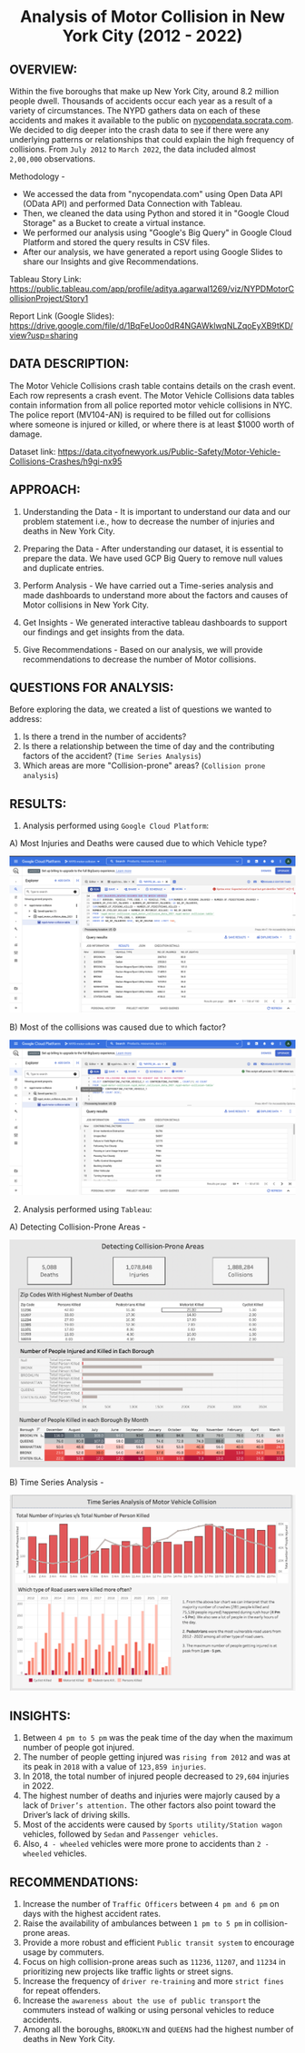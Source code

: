# <p align = 'center'>Analysis of Motor Collision in New York City (2012 - 2022)</p>

## OVERVIEW:
Within the five boroughs that make up New York City, around 8.2 million people dwell. Thousands of accidents occur each year as a result of a variety of circumstances. The NYPD gathers data on each of these accidents and makes it available to the public on <a href = "nycopendata.socrata.com">nycopendata.socrata.com</a>. We decided to dig deeper into the crash data to see if there were any underlying patterns or relationships that could explain the high frequency of collisions. From `July 2012` to `March 2022`, the data included almost `2,00,000` observations.

Methodology - 
* We accessed the data from "nycopendata.com" using Open Data API (OData API) and performed Data Connection with Tableau.
* Then, we cleaned the data using Python and stored it in "Google Cloud Storage" as a Bucket to create a virtual instance.
* We performed our analysis using "Google's Big Query" in Google Cloud Platform and stored the query results in CSV files.
* After our analysis, we have generated a report using Google Slides to share our Insights and give Recommendations.

Tableau Story Link: https://public.tableau.com/app/profile/aditya.agarwal1269/viz/NYPDMotorCollisionProject/Story1

Report Link (Google Slides): https://drive.google.com/file/d/1BqFeUoo0dR4NGAWklwqNLZqoEyXB9tKD/view?usp=sharing

## DATA DESCRIPTION:
The Motor Vehicle Collisions crash table contains details on the crash event. Each row represents a crash event. The Motor Vehicle Collisions data tables contain information from all police reported motor vehicle collisions in NYC. The police report (MV104-AN) is required to be filled out for collisions where someone is injured or killed, or where there is at least $1000 worth of damage.

Dataset link: https://data.cityofnewyork.us/Public-Safety/Motor-Vehicle-Collisions-Crashes/h9gi-nx95

## APPROACH:
1. Understanding the Data - 
It is important to understand our data and our problem statement i.e., how to decrease the number of injuries and deaths in New York City.

2. Preparing the Data -
After understanding our dataset, it is essential to prepare the data. We have used GCP Big Query to remove null values and duplicate entries. 

3. Perform Analysis - 
We have carried out a Time-series analysis and made dashboards to understand more about the factors and causes of Motor collisions in New York City.

4. Get Insights - 
We generated interactive tableau dashboards to support our findings and get insights from the data.

5. Give Recommendations - 
Based on our analysis, we will provide recommendations to decrease the number of Motor collisions.

## QUESTIONS FOR ANALYSIS:
Before exploring the data, we created a list of questions we wanted to address:

1. Is there a trend in the number of accidents?
2. Is there a relationship between the time of day and the contributing factors of the accident? (`Time Series Analysis`)
3. Which areas are more "Collision-prone" areas? (`Collision prone analysis`)

## RESULTS:
1. Analysis performed using `Google Cloud Platform`:

A) Most Injuries and Deaths were caused due to which Vehicle type?

![text](https://github.com/adiag321/NYPD-Motor-Collision-Analysis/blob/ba30e0711a7b01b9d15cf14126d3c17e95719a36/Query_Images/4_Vehicle_Causing_Most_Injuries_Deaths.png)

B) Most of the collisions was caused due to which factor?

![text](https://github.com/adiag321/NYPD-Motor-Collision-Analysis/blob/419b5a57478916001520d70b07c8b3180945a7b5/Query_Images/1_Factor_Highest_Collision.png)

2. Analysis performed using `Tableau`:

A) Detecting Collision-Prone Areas - 

![text](https://github.com/adiag321/NYPD-Motor-Collision-Analysis/blob/419b5a57478916001520d70b07c8b3180945a7b5/Report/Detecting%20Collision%20Prone%20Areas.png)

B) Time Series Analysis - 

![text](https://github.com/adiag321/NYPD-Motor-Collision-Analysis/blob/419b5a57478916001520d70b07c8b3180945a7b5/Report/TIme%20Series%20Analysis%20of%20Motor%20Collision.png)

## INSIGHTS:
1. Between `4 pm to 5 pm` was the peak time of the day when the maximum number of people got injured.
2. The number of people getting injured was `rising from 2012` and was at its peak in `2018` with a value of `123,859 injuries`.
3. In 2018, the total number of injured people decreased to `29,604` injuries in 2022.
4. The highest number of deaths and injuries were majorly caused by a lack of `Driver’s attention.` The other factors also point toward the Driver’s lack of driving skills.
5. Most of the accidents were caused by `Sports utility/Station wagon` vehicles, followed by `Sedan` and `Passenger vehicles`.
6. Also, `4 - wheeled` vehicles were more prone to accidents than `2 - wheeled` vehicles.

## RECOMMENDATIONS:
1. Increase the number of `Traffic Officers` between `4 pm and 6 pm` on days with the highest accident rates.
2. Raise the availability of ambulances between `1 pm to 5 pm` in collision-prone areas.
3. Provide a more robust and efficient `Public transit system` to encourage usage by commuters.
4. Focus on high collision-prone areas such as `11236`, `11207`, and `11234` in prioritizing new projects like traffic lights or street signs.
5. Increase the frequency of `driver re-training` and more `strict fines` for repeat offenders.
6. Increase the `awareness about the use of public transport` the commuters instead of walking or using personal vehicles to reduce accidents.
7. Among all the boroughs, `BROOKLYN` and `QUEENS` had the highest number of deaths in New York City.





